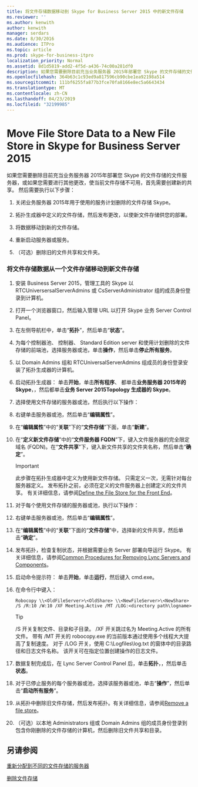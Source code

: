 ```yaml
---
title: 将文件存储数据移动到 Skype for Business Server 2015 中的新文件存储
ms.reviewer: ''
ms.author: kenwith
author: kenwith
manager: serdars
ms.date: 8/30/2016
ms.audience: ITPro
ms.topic: article
ms.prod: skype-for-business-itpro
localization_priority: Normal
ms.assetid: 8d1d5819-add2-4f5d-a436-74c00a281df0
description: 如果您需要删除目前充当业务服务器 2015年部署您 Skype 的文件存储的文件服务器，或如果您需要进行其他更改，使当前文件存储不可用，首先需要创建新的共享。 然后需要执行以下步骤：
ms.openlocfilehash: 364b63c1c93ed9a817596cb90cbe1ea92198a514
ms.sourcegitcommit: 111bf6255fa877b3fce70fa8166e8ec5a6643434
ms.translationtype: MT
ms.contentlocale: zh-CN
ms.lasthandoff: 04/23/2019
ms.locfileid: "32199985"
---
```

# <a name="move-file-store-data-to-a-new-file-store-in-skype-for-business-server-2015"></a>Move File Store Data to a New File Store in Skype for Business Server 2015

如果您需要删除目前充当业务服务器 2015年部署您 Skype 的文件存储的文件服务器，或如果您需要进行其他更改，使当前文件存储不可用，首先需要创建新的共享。 然后需要执行以下步骤：

1. 关闭业务服务器 2015年用于使用的服务计划删除的文件存储 Skype。

2. 拓扑生成器中定义的文件存储，然后发布更改，以使新文件存储供您的部署。

3. 将数据移动到新的文件存储。

4. 重新启动服务器或服务。

5. （可选）删除旧的文件共享和文件夹。

### <a name="to-move-file-store-data-from-one-file-store-to-a-new-file-store"></a>将文件存储数据从一个文件存储移动到新文件存储

1. 安装 Business Server 2015，管理工具的 Skype 以 RTCUniversersalServerAdmins 或 CsServerAdministrator 组的成员身份登录到计算机。

2. 打开一个浏览器窗口，然后输入管理 URL 以打开 Skype 业务 Server Control Panel。

3. 在左侧导航栏中，单击“**拓扑**”，然后单击“**状态**”。

4. 为每个控制器池、 控制器、 Standard Edition server 和使用计划删除的文件存储的前端池，选择服务器或池，单击**操作**，然后单击**停止所有服务**。

5. 以 Domain Admins 组和 RTCUniversalServerAdmins 组成员的身份登录安装了拓扑生成器的计算机。

6. 启动拓扑生成器： 单击**开始**，单击**所有程序**、 都单击**业务服务器 2015年的 Skype**，，然后都单击**业务 Server 2015Topology 生成器的 Skype**。

7. 选择使用文件存储的服务器或池，然后执行以下操作：

8. 右键单击服务器或池，然后单击“**编辑属性**”。

9. 在“**编辑属性**”中的“**关联**”下的“**文件存储**”下面，单击“**新建**”。

10. 在“**定义新文件存储**”中的“**文件服务器 FQDN**”下，键入文件服务器的完全限定域名 (FQDN)。在“**文件共享**”下，键入新文件共享的文件夹名称，然后单击“**确定**”。

     > [!IMPORTANT]
     > 此步骤在拓扑生成器中定义为使用新文件存储。 只需定义一次，无需针对每台服务器定义。 发布拓扑之前，必须在定义的文件服务器上创建定义的文件共享。 有关详细信息，请参阅[Define the File Store for the Front End](https://technet.microsoft.com/library/90994400-c4e5-4509-af41-121ac716fbca.aspx)。

11. 对于每个使用文件存储的服务器或池，执行以下操作：

12. 右键单击服务器或池，然后单击“**编辑属性**”。

13. 在“**编辑属性**”中的“**关联**”下面的“**文件存储**”中，选择新的文件共享，然后单击“**确定**”。

14. 发布拓扑，检查复制状态，并根据需要业务 Server 部署向导运行 Skype。 有关详细信息，请参阅[Common Procedures for Removing Lync Servers and Components](https://technet.microsoft.com/library/5438ce1e-57fa-4031-8bdb-3af6581d901b.aspx)。

15. 启动命令提示符： 单击**开始**，单击**运行**，然后键入 cmd.exe。

16. 在命令行中键入：

    ```
    Robocopy \\<OldFileServer>\<OldShare> \\<NewFileServer>\<NewShare> /S /R:10 /W:10 /XF Meeting.Active /MT /LOG:<directory path\logname>
    ```

    > [!TIP]
    > /S 开关复制文件、目录和子目录。 /XF 开关跳过名为 Meeting.Active 的所有文件。 带有 /MT 开关的 robocopy.exe 的当前版本通过使用多个线程大大提高了复制速度。 对于 /LOG 开关，使用 C:\Logfiles\log.txt 的窗体中的目录路径和日志文件名称。 该开关可在指定位置创建操作的日志文件。

17. 数据复制完成后，在 Lync Server Control Panel 后，单击**拓扑**，，然后单击**状态**。

18. 对于已停止服务的每个服务器或池，选择该服务器或池，单击“**操作**”，然后单击“**启动所有服务**”。

19. 从拓扑中删除旧文件存储，然后发布拓扑。有关详细信息，请参阅[Remove a file store](https://technet.microsoft.com/library/1ba7eb15-5c87-4357-b4d8-f59409ac7f71.aspx)。

20. （可选）以本地 Administrators 组或 Domain Admins 组的成员身份登录到包含你刚删除的文件存储的计算机，然后删除旧文件共享和目录。

## <a name="see-also"></a>另请参阅

[重新分配到不同的文件存储的服务器](https://technet.microsoft.com/library/18509cce-a4d2-4537-a822-f99de6d7598e.aspx)

[删除文件存储](https://technet.microsoft.com/library/1ba7eb15-5c87-4357-b4d8-f59409ac7f71.aspx)
